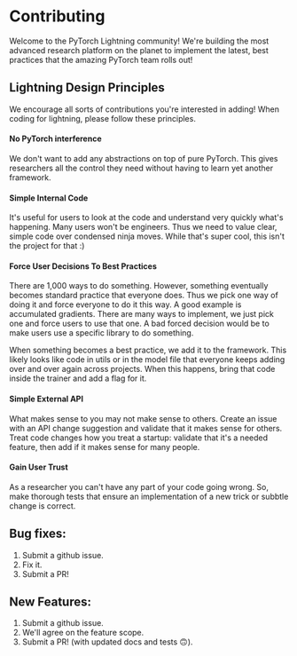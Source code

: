 # Contributing    
Welcome to the PyTorch Lightning community! We're building the most advanced research platform on the planet to implement the latest, best practices that the amazing PyTorch team rolls out!  

## Lightning Design Principles   
We encourage all sorts of contributions you're interested in adding! When coding for lightning, please follow these principles.    

#### No PyTorch interference   
We don't want to add any abstractions on top of pure PyTorch. This gives researchers all the control they need without having to learn yet another framework.    

#### Simple Internal Code    
It's useful for users to look at the code and understand very quickly what's happening. Many users won't be engineers. Thus we need to value clear, simple code over condensed ninja moves. While that's super cool, this isn't the project for that :)      

#### Force User Decisions To Best Practices    
There are 1,000 ways to do something. However, something eventually becomes standard practice that everyone does. Thus we pick one way of doing it and force everyone to do it this way. A good example is accumulated gradients. There are many ways to implement, we just pick one and force users to use that one. A bad forced decision would be to make users use a specific library to do something.    

When something becomes a best practice, we add it to the framework. This likely looks like code in utils or in the model file that everyone keeps adding over and over again across projects. When this happens, bring that code inside the trainer and add a flag for it.

#### Simple External API    
What makes sense to you may not make sense to others. Create an issue with an API change suggestion and validate that it makes sense for others. Treat code changes how you treat a startup: validate that it's a needed feature, then add if it makes sense for many people.    

#### Gain User Trust    
As a researcher you can't have any part of your code going wrong. So, make thorough tests that ensure an implementation of a new trick or subbtle change is correct.    

## Bug fixes:  
1. Submit a github issue.   
2. Fix it.  
3. Submit a PR! 

## New Features:  
1. Submit a github issue.   
2. We'll agree on the feature scope.     
3. Submit a PR! (with updated docs and tests 🙃).   
